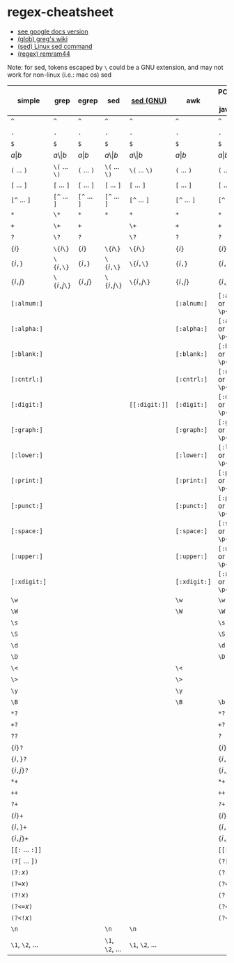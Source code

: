 # regex-cheatsheet

- [ see google docs version ](https://docs.google.com/spreadsheets/d/13SBG5RT96XueNl7UP6C-QMAo99RLxz2ms4yyGx_jSuo/pubhtml?gid=0&single=true)
- [ (glob) greg's wiki ](https://mywiki.wooledge.org/glob)
- [ (sed) Linux sed command ](https://www.computerhope.com/unix/used.htm)
- [ (regex) remram44 ](https://remram44.github.io/regex-cheatsheet/regex.html)


Note: for sed, tokens escaped by `\` could be a GNU extension, and may not work for non-linux (i.e.: mac os) sed


simple | grep | egrep | sed | [sed (GNU)](http://www.gnu.org/software/sed/manual/html_node/Regular-Expressions.html#Regular-Expressions)  | awk  | PCRE: perl java javascript | comment
-------|------|-------|------|------|------|----------------------------|------------- 
`^`    | `^`  |  `^`  | `^`  | `^`  | `^`  | `^`  | &nbsp;
`.`    | `.`  | `.`  | `.`  | `.`  | `.`  | `.` | &nbsp;
`$`    | `$`  | `$`  | `$`  | `$`  | `$`  | `$` | &nbsp;
_a_&vert;_b_  |_a_\\&vert;_b_  |_a_&vert;_b_ | _a_\\&vert;_b_ | _a_\\&vert;_b_ | _a_&vert;_b_ | _a_&vert;_b_  | &nbsp;
`(` ... `)` | `\(` ... `\)` | `(` ... `)` | `\(` ... `\)` | `\(` ... `\)` | `(` ... `)`  | `(` ... `)`  | &nbsp;
`[` ... `]` | `[` ... `]` | `[` ... `]` | `[` ... `]` | `[` ... `]` | `[` ... `]` | `[` ... `]` | &nbsp;
`[^` ... `]` | `[^` ... `]` | `[^` ... `]` | `[^` ... `]` | `[^` ... `]` | `[^` ... `]` | `[^` ... `]` | &nbsp;
`*`    | `\*`  | `*`  | `*`  | `*`  | `*`  | `*` | &nbsp;
`+`    | `\+` | `+`  | | `\+` | `+`  | `+` | &nbsp;
`?`    | `\?` | `?`  | | `\?` | `?`  | `?` | &nbsp;
`{`_i_`}`   | `\{`_i_`\}` | `{`_i_`}` | `\{`_i_`\}` | `\{`_i_`\}` | `{`_i_`}` | `{`_i_`}` | &nbsp;
`{`_i_`,}`  | `\{`_i_`,\}` | `{`_i_`,}` | `\{`_i_`,\}` | `\{`_i_`,\}` | `{`_i_`,}` | `{`_i_`,}` | &nbsp;
`{`_i_`,`_j_`}` | `\{`_i_`,`_j_`\}` | `{`_i_`,`_j_`}` | `\{`_i_`,`_j_`\}` | `\{`_i_`,`_j_`\}` | `{`_i_`,`_j_`}` | `{`_i_`,`_j_`}` | &nbsp;
`[:alnum:]` | | | | | `[:alnum:]` | `[:alnum:]` or `\p{alnum}` | &nbsp;
`[:alpha:]` | | | | | `[:alpha:]` | `[:alpha:]` or `\p{alpha}` | &nbsp;
`[:blank:]` | | | | | `[:blank:]` | `[:blank:]` or `\p{blank}` | &nbsp;
`[:cntrl:]` | | | | | `[:cntrl:]` | `[:cntrl:]` or `\p{cntrl}` | &nbsp;
`[:digit:]` | | | | `[[:digit:]]` | `[:digit:]` | `[:digit:]` or `\p{digit}` | &nbsp;
`[:graph:]` | | | | | `[:graph:]` | `[:graph:]` or `\p{graph}` | &nbsp;
`[:lower:]` | | | | | `[:lower:]` | `[:lower:]` or `\p{lower}` | &nbsp;
`[:print:]` | | | | | `[:print:]` | `[:print:]` or `\p{print}` | &nbsp;
`[:punct:]` | | | | | `[:punct:]` | `[:punct:]` or `\p{punct}` | &nbsp;
`[:space:]` | | | | | `[:space:]` | `[:space:]` or `\p{space}` | &nbsp;
`[:upper:]` | | | | | `[:upper:]` | `[:upper:]` or `\p{upper}` | &nbsp;
`[:xdigit:]` | | | | | `[:xdigit:]`| `[:xdigit:]` or `\p{xdigit}` | &nbsp;
`\w` | | | | | `\w`   | `\w` | &nbsp;
`\W` | | | | | `\W`   | `\W` | &nbsp;
`\s` | | | | |        | `\s` | &nbsp;
`\S` | | | | |        | `\S` | &nbsp;
`\d` | | | | |        | `\d` | &nbsp;
`\D` | | | | |        | `\D` | &nbsp;
`\<` | | | | | `\<`   |      | &nbsp; 
`\>` | | | | | `\>`   |      | &nbsp;
`\y` | | | | | `\y`   |      | &nbsp;
`\B` | | | | | `\B`   | `\b` | &nbsp;
`*?` | | | | | | `*?` | &nbsp;
`+?` | | | | | | `+?` | &nbsp;
`??` | | | | | | `?` | &nbsp;
`{`_i_`}?` | | | | | | `{`_i_`}?` | &nbsp;
`{`_i_`,}?` | | | | | | `{`_i_`,}?` | &nbsp;
`{`_i_`,`_j_`}?` | | | | | | `{`_i_`,`_j_`}?` | &nbsp;
`*+` | | | | | | `*+` | &nbsp;
`++` | | | | | | `++` | &nbsp;
`?+` | | | | | | `?+` | &nbsp;
`{`_i_`}+` | | | | | | `{`_i_`}+` | &nbsp;
`{`_i_`,}+` | | | | | | `{`_i_`,}+` | &nbsp;
`{`_i_`,`_j_`}+` | | | | | | `{`_i_`,`_j_`}+` | &nbsp;
`[[:` ... `:]]` | | | | | | `[[:` ... `:]]` | &nbsp;
`(?[` ... `])` | | | | | | `(?[` ... `])` | &nbsp;
`(?:`_x_`)` | | | | | | `(?:`_x_`)` | &nbsp;
`(?=`_x_`)` | | | | | | `(?=`_x_`)` | &nbsp;
`(?!`_x_`)` | | | | | | `(?!`_x_`)` | &nbsp;
`(?<=`_x_`)` | | | | | | `(?<=`_x_`)` | &nbsp;
`(?<!`_x_`)` | | | | | | `(?<!`_x_`)` | &nbsp;
`\n` | | | `\n` | `\n` | | | &nbsp;
`\1`, `\2`, ... | | | `\1`, `\2`, ... | `\1`, `\2`, ... |  | | &nbsp;


